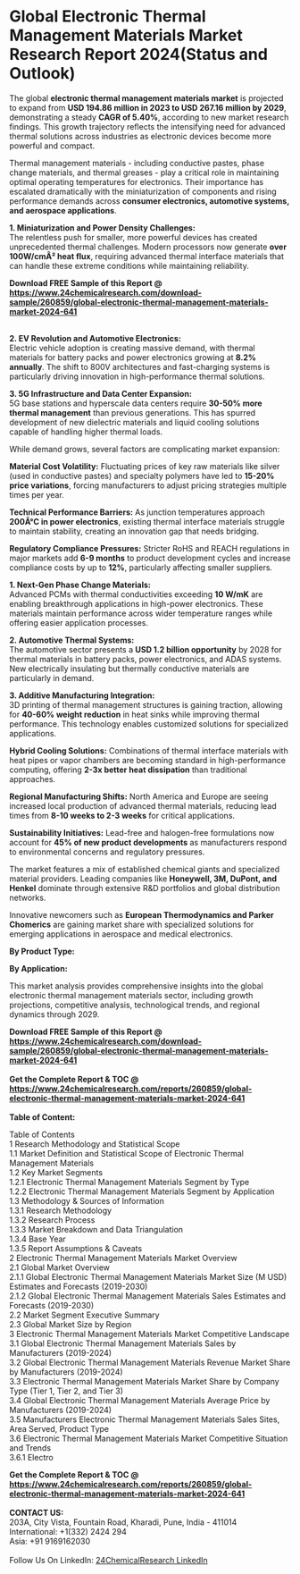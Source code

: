 <h1>Global Electronic Thermal Management Materials Market Research Report 2024(Status and Outlook)</h1><p>The global <strong>electronic thermal management materials market</strong> is projected to expand from <strong>USD 194.86 million in 2023 to USD 267.16 million by 2029</strong>, demonstrating a steady <strong>CAGR of 5.40%</strong>, according to new market research findings. This growth trajectory reflects the intensifying need for advanced thermal solutions across industries as electronic devices become more powerful and compact.</p><p>Thermal management materials - including conductive pastes, phase change materials, and thermal greases - play a critical role in maintaining optimal operating temperatures for electronics. Their importance has escalated dramatically with the miniaturization of components and rising performance demands across <strong>consumer electronics, automotive systems, and aerospace applications</strong>.</p><p><strong>1. Miniaturization and Power Density Challenges:</strong><br>
The relentless push for smaller, more powerful devices has created unprecedented thermal challenges. Modern processors now generate <strong>over 100W/cmÂ² heat flux</strong>, requiring advanced thermal interface materials that can handle these extreme conditions while maintaining reliability.</p><div><b>Download FREE Sample of this Report @ 
            <a href="https://www.24chemicalresearch.com/download-sample/260859/global-electronic-thermal-management-materials-market-2024-641">
            https://www.24chemicalresearch.com/download-sample/260859/global-electronic-thermal-management-materials-market-2024-641</a></b></div><br><p><strong>2. EV Revolution and Automotive Electronics:</strong><br>
Electric vehicle adoption is creating massive demand, with thermal materials for battery packs and power electronics growing at <strong>8.2% annually</strong>. The shift to 800V architectures and fast-charging systems is particularly driving innovation in high-performance thermal solutions.</p><p><strong>3. 5G Infrastructure and Data Center Expansion:</strong><br>
5G base stations and hyperscale data centers require <strong>30-50% more thermal management</strong> than previous generations. This has spurred development of new dielectric materials and liquid cooling solutions capable of handling higher thermal loads.</p><p>While demand grows, several factors are complicating market expansion:</p><p><strong>Material Cost Volatility:</strong> Fluctuating prices of key raw materials like silver (used in conductive pastes) and specialty polymers have led to <strong>15-20% price variations</strong>, forcing manufacturers to adjust pricing strategies multiple times per year.</p><p><strong>Technical Performance Barriers:</strong> As junction temperatures approach <strong>200Â°C in power electronics</strong>, existing thermal interface materials struggle to maintain stability, creating an innovation gap that needs bridging.</p><p><strong>Regulatory Compliance Pressures:</strong> Stricter RoHS and REACH regulations in major markets add <strong>6-9 months</strong> to product development cycles and increase compliance costs by up to <strong>12%</strong>, particularly affecting smaller suppliers.</p><p><strong>1. Next-Gen Phase Change Materials:</strong><br>
Advanced PCMs with thermal conductivities exceeding <strong>10 W/mK</strong> are enabling breakthrough applications in high-power electronics. These materials maintain performance across wider temperature ranges while offering easier application processes.</p><p><strong>2. Automotive Thermal Systems:</strong><br>
The automotive sector presents a <strong>USD 1.2 billion opportunity</strong> by 2028 for thermal materials in battery packs, power electronics, and ADAS systems. New electrically insulating but thermally conductive materials are particularly in demand.</p><p><strong>3. Additive Manufacturing Integration:</strong><br>
3D printing of thermal management structures is gaining traction, allowing for <strong>40-60% weight reduction</strong> in heat sinks while improving thermal performance. This technology enables customized solutions for specialized applications.</p><p><strong>Hybrid Cooling Solutions:</strong> Combinations of thermal interface materials with heat pipes or vapor chambers are becoming standard in high-performance computing, offering <strong>2-3x better heat dissipation</strong> than traditional approaches.</p><p><strong>Regional Manufacturing Shifts:</strong> North America and Europe are seeing increased local production of advanced thermal materials, reducing lead times from <strong>8-10 weeks to 2-3 weeks</strong> for critical applications.</p><p><strong>Sustainability Initiatives:</strong> Lead-free and halogen-free formulations now account for <strong>45% of new product developments</strong> as manufacturers respond to environmental concerns and regulatory pressures.</p><p>The market features a mix of established chemical giants and specialized material providers. Leading companies like <strong>Honeywell, 3M, DuPont, and Henkel</strong> dominate through extensive R&amp;D portfolios and global distribution networks.</p><p>Innovative newcomers such as <strong>European Thermodynamics and Parker Chomerics</strong> are gaining market share with specialized solutions for emerging applications in aerospace and medical electronics.</p><p><strong>By Product Type:</strong></p><p><strong>By Application:</strong></p><p>This market analysis provides comprehensive insights into the global electronic thermal management materials sector, including growth projections, competitive analysis, technological trends, and regional dynamics through 2029.</p><div><b>Download FREE Sample of this Report @ 
            <a href="https://www.24chemicalresearch.com/download-sample/260859/global-electronic-thermal-management-materials-market-2024-641">
            https://www.24chemicalresearch.com/download-sample/260859/global-electronic-thermal-management-materials-market-2024-641</a></b></div><br><div><b>Get the Complete Report & TOC @ 
            <a href="https://www.24chemicalresearch.com/reports/260859/global-electronic-thermal-management-materials-market-2024-641">
            https://www.24chemicalresearch.com/reports/260859/global-electronic-thermal-management-materials-market-2024-641</a></b></div><br>
            <b>Table of Content:</b><p>Table of Contents<br />
1 Research Methodology and Statistical Scope<br />
1.1 Market Definition and Statistical Scope of Electronic Thermal Management Materials<br />
1.2 Key Market Segments<br />
1.2.1 Electronic Thermal Management Materials Segment by Type<br />
1.2.2 Electronic Thermal Management Materials Segment by Application<br />
1.3 Methodology & Sources of Information<br />
1.3.1 Research Methodology<br />
1.3.2 Research Process<br />
1.3.3 Market Breakdown and Data Triangulation<br />
1.3.4 Base Year<br />
1.3.5 Report Assumptions & Caveats<br />
2 Electronic Thermal Management Materials Market Overview<br />
2.1 Global Market Overview<br />
2.1.1 Global Electronic Thermal Management Materials Market Size (M USD) Estimates and Forecasts (2019-2030)<br />
2.1.2 Global Electronic Thermal Management Materials Sales Estimates and Forecasts (2019-2030)<br />
2.2 Market Segment Executive Summary<br />
2.3 Global Market Size by Region<br />
3 Electronic Thermal Management Materials Market Competitive Landscape<br />
3.1 Global Electronic Thermal Management Materials Sales by Manufacturers (2019-2024)<br />
3.2 Global Electronic Thermal Management Materials Revenue Market Share by Manufacturers (2019-2024)<br />
3.3 Electronic Thermal Management Materials Market Share by Company Type (Tier 1, Tier 2, and Tier 3)<br />
3.4 Global Electronic Thermal Management Materials Average Price by Manufacturers (2019-2024)<br />
3.5 Manufacturers Electronic Thermal Management Materials Sales Sites, Area Served, Product Type<br />
3.6 Electronic Thermal Management Materials Market Competitive Situation and Trends<br />
3.6.1 Electro</p><div><b>Get the Complete Report & TOC @ 
            <a href="https://www.24chemicalresearch.com/reports/260859/global-electronic-thermal-management-materials-market-2024-641">
            https://www.24chemicalresearch.com/reports/260859/global-electronic-thermal-management-materials-market-2024-641</a></b></div><br><b>CONTACT US:</b><br>
            203A, City Vista, Fountain Road, Kharadi, Pune, India - 411014<br>
            International: +1(332) 2424 294<br>
            Asia: +91 9169162030 <br><br>
            Follow Us On LinkedIn: <a href="https://www.linkedin.com/company/24chemicalresearch/">24ChemicalResearch LinkedIn</a>